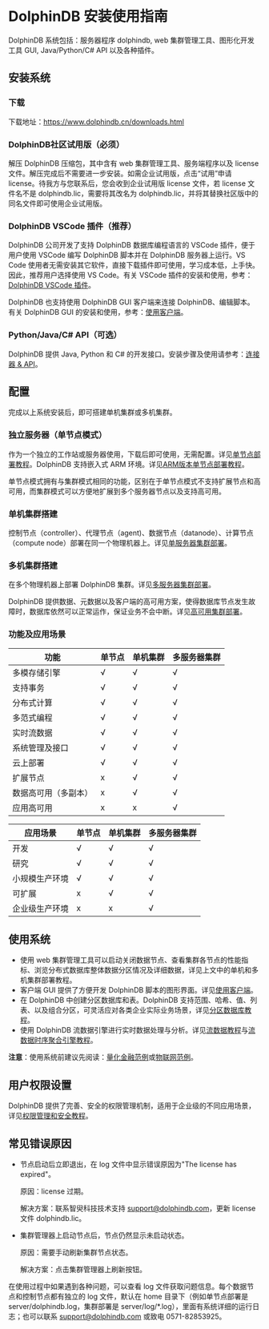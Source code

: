 # DolphinDB 安装使用指南

DolphinDB 系统包括：服务器程序 dolphindb, web 集群管理工具、图形化开发工具 GUI, Java/Python/C# API 以及各种插件。

## 安装系统

### 下载

下载地址：<https://www.dolphindb.cn/downloads.html>

### DolphinDB社区试用版（必须）

解压 DolphinDB 压缩包，其中含有 web 集群管理工具、服务端程序以及 license 文件。解压完成后不需要进一步安装。如需企业试用版，点击“试用”申请 license。待我方与您联系后，您会收到企业试用版 license 文件，若 license 文件名不是 dolphindb.lic，需要将其改名为 dolphindb.lic，并将其替换社区版中的同名文件即可使用企业试用版。

### DolphinDB VSCode 插件（推荐）

DolphinDB 公司开发了支持 DolphinDB 数据库编程语言的 VSCode 插件，便于用户使用 VSCode 编写 DolphinDB 脚本并在 DolphinDB 服务器上运行。VS Code 使用者无需安装其它软件，直接下载插件即可使用，学习成本低，上手快。因此，推荐用户选择使用 VS Code。有关 VSCode 插件的安装和使用，参考：[DolphinDB VSCode 插件](../db_distr_comp/vscode.html)。

DolphinDB 也支持使用 DolphinDB GUI 客户端来连接 DolphinDB、编辑脚本。有关 DolphinDB GUI 的安装和使用，参考：[使用客户端](../getstarted/use_clients_server.html)。

### Python/Java/C# API（可选）

DolphinDB 提供 Java, Python 和 C# 的开发接口。安装步骤及使用请参考：[连接器 & API](../api/connapi_intro.html)。

## 配置

完成以上系统安装后，即可搭建单机集群或多机集群。

### 独立服务器（单节点模式）

作为一个独立的工作站或服务器使用，下载后即可使用，无需配置。详见[单节点部署教程](standalone_server.html)。DolphinDB 支持嵌入式 ARM 环境。详见[ARM版本单节点部署教程](ARM_standalone_deploy.html)。

单节点模式拥有与集群模式相同的功能，区别在于单节点模式不支持扩展节点和高可用，而集群模式可以方便地扩展到多个服务器节点以及支持高可用。

### 单机集群搭建

控制节点（controller）、代理节点（agent)、数据节点（datanode）、计算节点（compute node）部署在同一个物理机器上。详见[单服务器集群部署](single_machine_cluster_deploy.html)。

### 多机集群搭建

在多个物理机器上部署 DolphinDB 集群。详见[多服务器集群部署](multi_machine_cluster_deployment.html)。

DolphinDB 提供数据、元数据以及客户端的高可用方案，使得数据库节点发生故障时，数据库依然可以正常运作，保证业务不会中断。详见[高可用集群部署](ha_cluster_deployment.html)。

### 功能及应用场景

| **功能** | **单节点** | **单机集群** | **多服务器集群** |
| --- | --- | --- | --- |
| 多模存储引擎 | √ | √ | √ |
| 支持事务 | √ | √ | √ |
| 分布式计算 | √ | √ | √ |
| 多范式编程 | √ | √ | √ |
| 实时流数据 | √ | √ | √ |
| 系统管理及接口 | √ | √ | √ |
| 云上部署 | √ | √ | √ |
| 扩展节点 | x | √ | √ |
| 数据高可用（多副本） | x | √ | √ |
| 应用高可用 | x | x | √ |

| **应用场景** | **单节点** | **单机集群** | **多服务器集群** |
| --- | --- | --- | --- |
| 开发 | √ | √ | √ |
| 研究 | √ | √ | √ |
| 小规模生产环境 | √ | √ | √ |
| 可扩展 | x | √ | √ |
| 企业级生产环境 | x | x | √ |

## 使用系统

* 使用 web 集群管理工具可以启动关闭数据节点、查看集群各节点的性能指标、浏览分布式数据库整体数据分区情况及详细数据，详见上文中的单机和多机集群部署教程。
* 客户端 GUI 提供了方便开发 DolphinDB 脚本的图形界面。详见[使用客户端](../getstarted/use_clients_server.html)。
* 在 DolphinDB 中创建分区数据库和表。DolphinDB 支持范围、哈希、值、列表、以及组合分区，可灵活应对各类企业实际业务场景，详见[分区数据库教程](database.html)。
* 使用 DolphinDB 流数据引擎进行实时数据处理与分析。详见[流数据教程](streaming_tutorial.html)与[流数据时序聚合引擎教程](stream_aggregator.html)。

**注意**：使用系统前建议先阅读：[量化金融范例](quant_finance_examples.html)或[物联网范例](iot_examples.html)。

## 用户权限设置

DolphinDB 提供了完善、安全的权限管理机制，适用于企业级的不同应用场景，详见[权限管理和安全教程](ACL_and_Security.html)。

## 常见错误原因

* 节点启动后立即退出，在 log 文件中显示错误原因为"The license has expired"。

  原因：license 过期。

  解决方案：联系智臾科技技术支持 support@dolphindb.com，更新 license 文件 dolphindb.lic。
* 集群管理器上启动节点后，节点仍然显示未启动状态。

  原因：需要手动刷新集群节点状态。

  解决方案：点击集群管理器上刷新按钮。

在使用过程中如果遇到各种问题，可以查看 log 文件获取问题信息。每个数据节点和控制节点都有独立的 log 文件，默认在 home 目录下（例如单节点部署是 server/dolphindb.log，集群部署是 server/log/\*.log），里面有系统详细的运行日志；也可以联系 support@dolphindb.com 或致电 0571-82853925。

